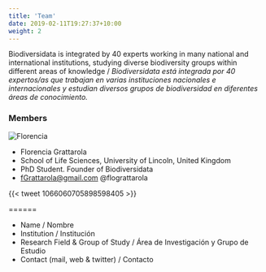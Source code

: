 ```yaml
---
title: 'Team'
date: 2019-02-11T19:27:37+10:00
weight: 2
---
```


Biodiversidata is integrated by 40 experts working in many national and international institutions, studying diverse biodiversity groups within different areas of knowledge / *Biodiversidata está integrada por 40 expertos/as que trabajan en varias instituciones nacionales e internacionales y estudian diversos grupos de biodiversidad en diferentes áreas de conocimiento.*

### Members


![Florencia](/images/flograttarola.png)

+ Florencia Grattarola
+ School of Life Sciences, University of Lincoln, United Kingdom
+ PhD Student. Founder of Biodiversidata
+ fGrattarola@gmail.com @flograttarola


{{< tweet 1066060705898598405 >}}


======

+ Name / Nombre
+ Institution / Institución
+ Research Field & Group of Study / Área de Investigación y Grupo de Estudio
+ Contact (mail, web & twitter) / Contacto